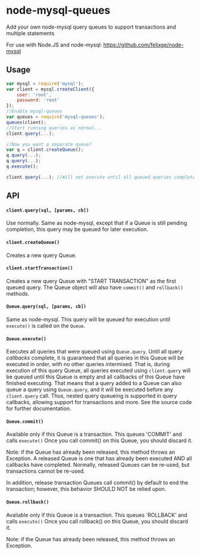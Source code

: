 # node-mysql-queues

Add your own node-mysql query queues to support transactions and multiple statements

For use with Node.JS and node-mysql: https://github.com/felixge/node-mysql

## Usage

```javascript
var mysql = require('mysql');
var client = mysql.createClient({
	user: 'root',
	password: 'root'
});
//Enable mysql-queues
var queues = require('mysql-queues');
queues(client);
//Start running queries as normal...
client.query(...);

//Now you want a separate queue?
var q = client.createQueue();
q.query(...); 
q.query(...);
q.execute();

client.query(...); //Will not execute until all queued queries completed.
```

## API

#### `client.query(sql, [params, cb])`

Use normally. Same as node-mysql, except that if a Queue is still pending
completion, this query may be queued for later execution.

#### `client.createQueue()`

Creates a new query Queue.

#### `client.startTransaction()`

Creates a new query Queue with "START TRANSACTION" as the first queued query.
The Queue object will also have `commit()` and `rollback()` methods.

#### `Queue.query(sql, [params, cb])`

Same as node-mysql. This query will be queued for execution until `execute()`
is called on the `Queue`.

#### `Queue.execute()`

Executes all queries that were queued using `Queue.query`. Until all query
*callbacks* complete, it is guaranteed that all queries in this Queue
will be executed in order, with no other queries intermixed.  That is, during
execution of this query Queue, all queries executed using `client.query` will
be queued until this Queue is empty and all callbacks of this Queue have
finished executing. That means that a query added to a Queue can also queue
a query using `Queue.query`, and it will be executed before any `client.query`
call. Thus, nested query queueing is supported in query callbacks, allowing support
for transactions and more. See the source code for further documentation.

#### `Queue.commit()`

Available only if this Queue is a transaction. This queues 'COMMIT' and calls `execute()`
Once you call commit() on this Queue, you should discard it.

Note: if the Queue has already been released, this method throws an Exception.
A released Queue is one that has already been executed AND all callbacks have completed.
Normally, released Queues can be re-used, but transactions cannot be re-used.

In addition, release transaction Queues call commit() by default to end the transaction; however, this behavior SHOULD NOT be relied upon.

#### `Queue.rollback()`

Available only if this Queue is a transaction. This queues 'ROLLBACK' and calls `execute()`
Once you call rollback() on this Queue, you should discard it.

Note: if the Queue has already been released, this method throws an Exception.
